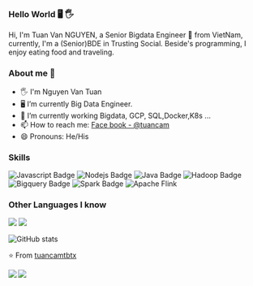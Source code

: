 ### Hello World 🖥️ 🖐️
Hi, I'm Tuan Van NGUYEN, a Senior Bigdata Engineer 🚀 from VietNam, currently, I'm a (Senior)BDE in Trusting Social. Beside's programming, I enjoy eating food and traveling.
### About me 🐬

- 🖐️ I'm Nguyen Van Tuan
- 🖥️ I’m currently Big Data Engineer.
- 🌱 I’m currently working Bigdata, GCP, SQL,Docker,K8s ... 
- 📫 How to reach me: [Face book - @tuancam](https://www.facebook.com/tuanbacam)
- 😄 Pronouns: He/His

### Skills

![Javascript Badge](https://img.shields.io/badge/-Javascript-F0DB4F?style=for-the-badge&labelColor=black&logo=javascript&logoColor=F0DB4F)
![Nodejs Badge](https://img.shields.io/badge/-Nodejs-3C873A?style=for-the-badge&labelColor=black&logo=node.js&logoColor=3C873A)
![Java Badge](https://img.shields.io/badge/Java-8-red.svg?style=for-the-badge&labelColor=black&logo=java&logoColor=white)
![Hadoop Badge](https://img.shields.io/badge/Apache%20Hadoop-blue?style=for-the-badge&labelColor=black&logo=Apache%20Hadoop&logoColor=yellow)
![Bigquery Badge](https://img.shields.io/badge/-BigQuery-4285F4?style=for-the-badge&labelColor=black&logo=Google%20Cloud&logoColor=white)
![Spark Badge](https://img.shields.io/badge/-Apache%20Spark-E25A1C?style=for-the-badge&labelColor=black&logo=Apache%20Spark&logoColor=white)
![Apache Flink](https://img.shields.io/badge/-Apache%20Flink-D22128?style=for-the-badge&logo=Apache%20Flink&logoColor=white)

### Other Languages I know
<img src="https://img.shields.io/badge/-C%20&%20C++-659ad2?style=flat&logo=c%2B%2B&logoColor=ffffff"> <img src="https://img.shields.io/badge/-Python-black?style=flat&logo=python&logoColor=white"> 


![GitHub stats](https://github-readme-stats.vercel.app/api?username=tuancamtbtx&show_icons=true&hide_border=true)

⭐️ From [tuancamtbtx](https://github.com/tuancamtbtx)

<div>
<a href="https://github.com/tuancamtbtx/dataplatform-stack">
  <img align="left" src="https://github-readme-stats.vercel.app/api/pin/?username=tuancamtbtx&repo=dataplatform-stack" />
</a>
<a href="https://github.com/tuancamtbtx/airflow-example">
  <img align="left" src="https://github-readme-stats.vercel.app/api/pin/?username=tuancamtbtx&repo=airflow-example" />
</a>
</div>

